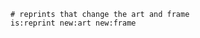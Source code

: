 ```scryfall-extended-multi
# reprints that change the art and frame
is:reprint new:art new:frame
```